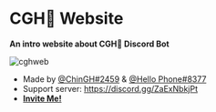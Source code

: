 # CGH🌿 Website
**An intro website about CGH🌿 Discord Bot**

<img class="httpImg" src="https://cdn.discordapp.com/attachments/927468748334563348/1067104933599526982/image.png" alt="cghweb">

- Made by [@ChinGH#2459](https://github.com/chingh1123) & [@Hello Phone#8377](https://github.com/hello1234316)
- Support server: https://discord.gg/ZaExNbkjPt
- [**Invite Me!**](https://discord.com/api/oauth2/authorize?client_id=837564399833055272&permissions=4063558227&scope=bot%20applications.commands)
